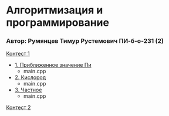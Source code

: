# Алгоритмизация и программирование  
### Автор: Румянцев Тимур Рустемович ПИ-б-о-231 (2)

[Контест 1](https://contest.yandex.ru/contest/52142/problems/)

  - [1. Приближенное значение Пи](https://contest.yandex.ru/contest/52142/problems/1/)
    - main.cpp
  - [2. Кислород](https://contest.yandex.ru/contest/52142/problems/2/)
    - main.cpp 
  - [3. Частное](https://contest.yandex.ru/contest/52142/problems/3/)
    - main.cpp 

[Контест 2](https://contest.yandex.ru/contest/52676/problems/)


